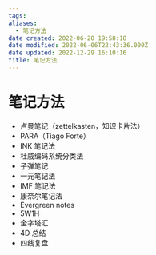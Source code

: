 ```yaml
---
tags: 
aliases:
  - 笔记方法
date created: 2022-06-20 19:58:18
date modified: 2022-06-06T22:43:36.000Z
date updated: 2022-12-29 16:10:16
title: 笔记方法
---
```


# 笔记方法

- 卢曼笔记（zettelkasten，知识卡片法）
- PARA（Tiago Forte）
- INK 笔记法
- 杜威编码系统分类法
- 子弹笔记
- 一元笔记法
- IMF 笔记法
- 康奈尔笔记法
- Evergreen notes
- 5W1H
- 金字塔汇
- 4D 总结
- 四线复盘
